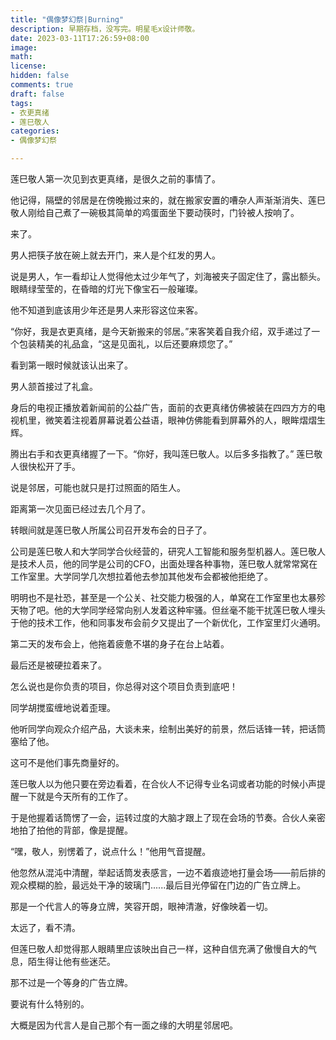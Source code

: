```yaml
---
title: "偶像梦幻祭|Burning"
description: 早期存档，没写完。明星毛x设计师敬。
date: 2023-03-11T17:26:59+08:00 
image: 
math: 
license: 
hidden: false
comments: true
draft: false
tags:
- 衣更真绪
- 莲巳敬人
categories:
- 偶像梦幻祭

---
```


莲巳敬人第一次见到衣更真绪，是很久之前的事情了。

他记得，隔壁的邻居是在傍晚搬过来的，就在搬家安置的嘈杂人声渐渐消失、莲巳敬人刚给自己煮了一碗极其简单的鸡蛋面坐下要动筷时，门铃被人按响了。

来了。

男人把筷子放在碗上就去开门，来人是个红发的男人。

说是男人，乍一看却让人觉得他太过少年气了，刘海被夹子固定住了，露出额头。眼睛绿莹莹的，在昏暗的灯光下像宝石一般璀璨。

他不知道到底该用少年还是男人来形容这位来客。

“你好，我是衣更真绪，是今天新搬来的邻居。”来客笑着自我介绍，双手递过了一个包装精美的礼品盒，“这是见面礼，以后还要麻烦您了。”

看到第一眼时候就该认出来了。

男人颔首接过了礼盒。

身后的电视正播放着新闻前的公益广告，面前的衣更真绪仿佛被装在四四方方的电视机里，微笑着注视着屏幕说着公益语，眼神仿佛能看到屏幕外的人，眼眸熠熠生辉。

腾出右手和衣更真绪握了一下。“你好，我叫莲巳敬人。以后多多指教了。” 莲巳敬人很快松开了手。

说是邻居，可能也就只是打过照面的陌生人。

距离第一次见面已经过去几个月了。

转眼间就是莲巳敬人所属公司召开发布会的日子了。

公司是莲巳敬人和大学同学合伙经营的，研究人工智能和服务型机器人。莲巳敬人是技术人员，他的同学是公司的CFO，出面处理各种事物，莲巳敬人就常常窝在工作室里。大学同学几次想拉着他去参加其他发布会都被他拒绝了。

明明也不是社恐，甚至是一个公关、社交能力极强的人，单窝在工作室里也太暴殄天物了吧。他的大学同学经常向别人发着这种牢骚。但丝毫不能干扰莲巳敬人埋头于他的技术工作，他和同事发布会前夕又提出了一个新优化，工作室里灯火通明。

第二天的发布会上，他拖着疲惫不堪的身子在台上站着。

最后还是被硬拉着来了。

怎么说也是你负责的项目，你总得对这个项目负责到底吧！

同学胡搅蛮缠地说着歪理。

他听同学向观众介绍产品，大谈未来，绘制出美好的前景，然后话锋一转，把话筒塞给了他。

这可不是他们事先商量好的。

莲巳敬人以为他只要在旁边看着，在合伙人不记得专业名词或者功能的时候小声提醒一下就是今天所有的工作了。

于是他握着话筒愣了一会，运转过度的大脑才跟上了现在会场的节奏。合伙人亲密地拍了拍他的背部，像是提醒。

“嘿，敬人，别愣着了，说点什么！”他用气音提醒。

他忽然从混沌中清醒，举起话筒发表感言，一边不着痕迹地打量会场——前后排的观众模糊的脸，最远处干净的玻璃门......最后目光停留在门边的广告立牌上。

那是一个代言人的等身立牌，笑容开朗，眼神清澈，好像映着一切。

太远了，看不清。

但莲巳敬人却觉得那人眼睛里应该映出自己一样，这种自信充满了傲慢自大的气息，陌生得让他有些迷茫。

那不过是一个等身的广告立牌。

要说有什么特别的。

大概是因为代言人是自己那个有一面之缘的大明星邻居吧。